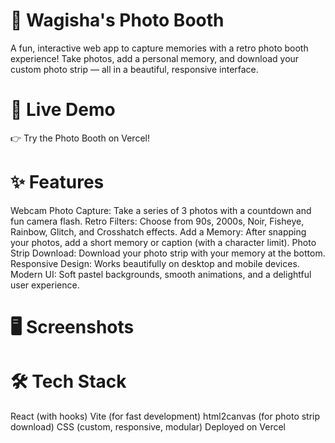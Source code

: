 # 📸 Wagisha's Photo Booth

A fun, interactive web app to capture memories with a retro photo booth experience!
Take photos, add a personal memory, and download your custom photo strip — all in a beautiful, responsive interface.

# 🚀 Live Demo
👉 Try the Photo Booth on Vercel! 

# ✨ Features
Webcam Photo Capture: Take a series of 3 photos with a countdown and fun camera flash.
Retro Filters: Choose from 90s, 2000s, Noir, Fisheye, Rainbow, Glitch, and Crosshatch effects.
Add a Memory: After snapping your photos, add a short memory or caption (with a character limit).
Photo Strip Download: Download your photo strip with your memory at the bottom.
Responsive Design: Works beautifully on desktop and mobile devices.
Modern UI: Soft pastel backgrounds, smooth animations, and a delightful user experience.

# 🖥️ Screenshots

# 🛠️ Tech Stack
React (with hooks)
Vite (for fast development)
html2canvas (for photo strip download)
CSS (custom, responsive, modular)
Deployed on Vercel
